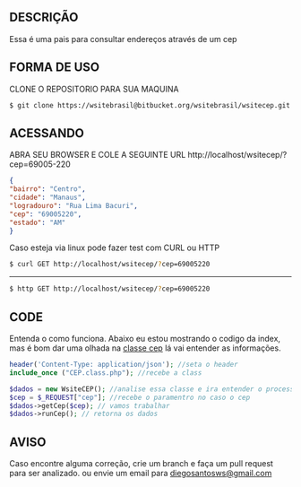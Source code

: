 

## DESCRIÇÃO

Essa é uma pais para consultar endereços através de um cep

## FORMA DE USO

CLONE O REPOSITORIO PARA SUA MAQUINA
``` bash
$ git clone https://wsitebrasil@bitbucket.org/wsitebrasil/wsitecep.git
```
## ACESSANDO

ABRA SEU BROWSER E COLE A SEGUINTE URL http://localhost/wsitecep/?cep=69005-220
``` json
{
"bairro": "Centro",
"cidade": "Manaus",
"logradouro": "Rua Lima Bacuri",
"cep": "69005220",
"estado": "AM"
}
```
Caso esteja via linux pode fazer test com CURL ou HTTP

``` bash
$ curl GET http://localhost/wsitecep/?cep=69005220
```
---
``` bash
$ http GET http://localhost/wsitecep/?cep=69005220
```
## CODE
Entenda o como funciona. Abaixo eu estou mostrando o codigo da index, mas é bom dar uma olhada na 
[classe cep](https://bitbucket.org/wsitebrasil/wsitecep/src/8005b7fb387da53a409f21d11167b1325dd2b715/CEP.class.php#lines-9) lá vai entender as informações.

``` php
header('Content-Type: application/json'); //seta o header
include_once ("CEP.class.php"); //recebe a class

$dados = new WsiteCEP(); //analise essa classe e ira entender o processo interno
$cep = $_REQUEST["cep"]; //recebe o paramentro no caso o cep
$dados->getCep($cep); // vamos trabalhar
$dados->runCep(); // retorna os dados
```
## AVISO

Caso encontre alguma correção, crie um branch e faça um pull request para ser analizado. ou envie um email para diegosantosws@gmail.com
